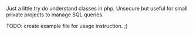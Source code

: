 Just a little try do understand classes in php.
Unsecure but useful for small private projects to manage SQL queries.

TODO: create example file for usage instruction. ;)

